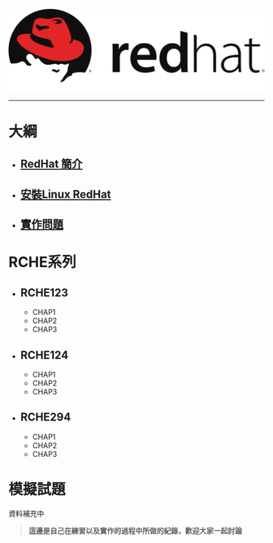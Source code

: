 ![Alt text](/media/Red_Hat_logo_1.svg.png)

-------------


# **大綱**
-  ## [RedHat 簡介]()
-  ## [安裝Linux RedHat](/media/SetUp/README.md) 
-  ## [實作問題]()
#  RCHE系列
  - ## RCHE123
    - CHAP1
    - CHAP2
    - CHAP3
  - ## RCHE124
    - CHAP1
    - CHAP2
    - CHAP3
  - ## RCHE294
    - CHAP1
    - CHAP2
    - CHAP3
# **模擬試題**
資料補充中


> **這邊是自己在練習以及實作的過程中所做的紀錄，歡迎大家一起討論**